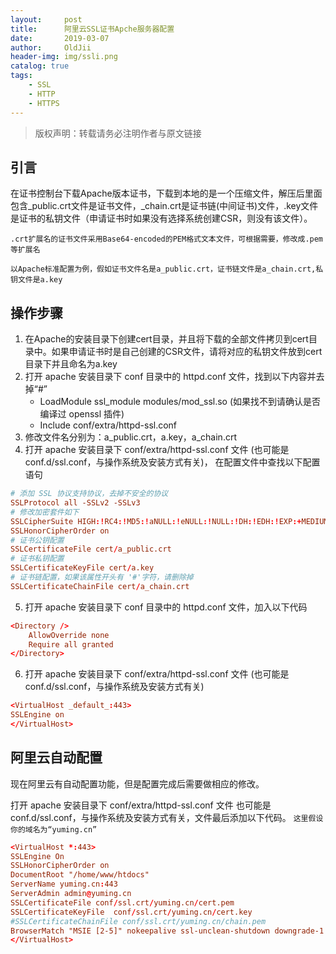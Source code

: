 ```yaml
---
layout:     post
title:      阿里云SSL证书Apche服务器配置
date:       2019-03-07
author:     OldJii
header-img: img/ssli.png
catalog: true
tags:
    - SSL
    - HTTP
    - HTTPS
---
```

> 版权声明：转载请务必注明作者与原文链接

## 引言

在证书控制台下载Apache版本证书，下载到本地的是一个压缩文件，解压后里面包含_public.crt文件是证书文件，_chain.crt是证书链(中间证书)文件，.key文件是证书的私钥文件（申请证书时如果没有选择系统创建CSR，则没有该文件）。

`.crt扩展名的证书文件采用Base64-encoded的PEM格式文本文件，可根据需要，修改成.pem等扩展名`

`以Apache标准配置为例，假如证书文件名是a_public.crt，证书链文件是a_chain.crt,私钥文件是a.key`

## 操作步骤
1. 在Apache的安装目录下创建cert目录，并且将下载的全部文件拷贝到cert目录中。如果申请证书时是自己创建的CSR文件，请将对应的私钥文件放到cert目录下并且命名为a.key
2. 打开 apache 安装目录下 conf 目录中的 httpd.conf 文件，找到以下内容并去掉“#”
	- LoadModule ssl_module modules/mod_ssl.so (如果找不到请确认是否编译过 openssl 插件)
	- Include conf/extra/httpd-ssl.conf
3. 修改文件名分别为：a_public.crt，a.key，a_chain.crt
4. 打开 apache 安装目录下 conf/extra/httpd-ssl.conf 文件 (也可能是conf.d/ssl.conf，与操作系统及安装方式有关)， 在配置文件中查找以下配置语句
```conf
# 添加 SSL 协议支持协议，去掉不安全的协议
SSLProtocol all -SSLv2 -SSLv3
# 修改加密套件如下
SSLCipherSuite HIGH:!RC4:!MD5:!aNULL:!eNULL:!NULL:!DH:!EDH:!EXP:+MEDIUM
SSLHonorCipherOrder on
# 证书公钥配置
SSLCertificateFile cert/a_public.crt
# 证书私钥配置
SSLCertificateKeyFile cert/a.key
# 证书链配置，如果该属性开头有 '#'字符，请删除掉
SSLCertificateChainFile cert/a_chain.crt
```
5. 打开 apache 安装目录下 conf 目录中的 httpd.conf 文件，加入以下代码
```conf
<Directory />
    AllowOverride none
    Require all granted
</Directory>
```
6. 打开 apache 安装目录下 conf/extra/httpd-ssl.conf 文件 (也可能是conf.d/ssl.conf，与操作系统及安装方式有关)
```conf
<VirtualHost _default_:443>
SSLEngine on
</VirtualHost>
```

## 阿里云自动配置

现在阿里云有自动配置功能，但是配置完成后需要做相应的修改。

打开 apache 安装目录下 conf/extra/httpd-ssl.conf 文件 也可能是conf.d/ssl.conf，与操作系统及安装方式有关，文件最后添加以下代码。
`这里假设你的域名为“yuming.cn”`
```conf
<VirtualHost *:443>
SSLEngine On
SSLHonorCipherOrder on
DocumentRoot "/home/www/htdocs"
ServerName yuming.cn:443
ServerAdmin admin@yuming.cn
SSLCertificateFile conf/ssl.crt/yuming.cn/cert.pem
SSLCertificateKeyFile  conf/ssl.crt/yuming.cn/cert.key
#SSLCertificateChainFile conf/ssl.crt/yuming.cn/chain.pem
BrowserMatch "MSIE [2-5]" nokeepalive ssl-unclean-shutdown downgrade-1.0 force-response-1.0
</VirtualHost>
```
